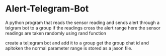 # Alert-Telegram-Bot
A python program that reads the sensor reading and sends alert through a telgram bot to a group if the readings cross the alert range
here the sensor readings are taken randomly using rand function

create a tel;egram bot and add it to a group get the group chat id and apitoken
the normal parameter range is stored as a jason file.
